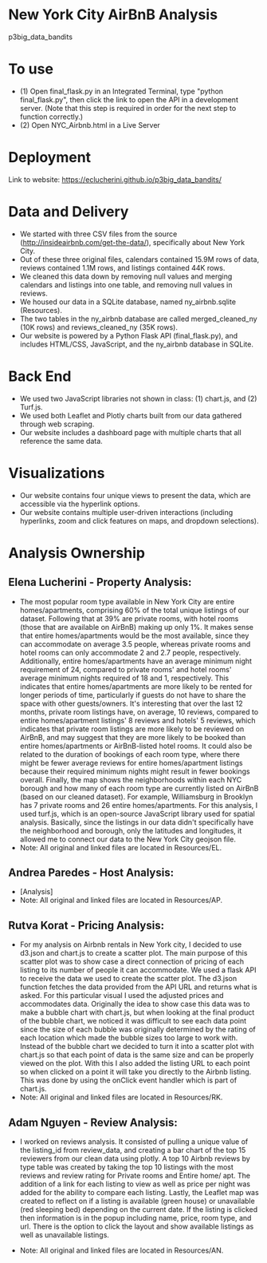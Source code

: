 # New York City AirBnB Analysis
p3big_data_bandits

# To use
- (1) Open final_flask.py in an Integrated Terminal, type "python final_flask.py", then click the link to open the API in a development server. (Note that this step is required in order for the next step to function correctly.)
- (2) Open NYC_Airbnb.html in a Live Server

# Deployment
Link to website: https://eclucherini.github.io/p3big_data_bandits/

# Data and Delivery
- We started with three CSV files from the source (http://insideairbnb.com/get-the-data/), specifically about New York City.
- Out of these three original files, calendars contained 15.9M rows of data, reviews contained 1.1M rows, and listings contained 44K rows.
- We cleaned this data down by removing null values and merging calendars and listings into one table, and removing null values in reviews. 
- We housed our data in a SQLite database, named ny_airbnb.sqlite (Resources).
- The two tables in the ny_airbnb database are called merged_cleaned_ny (10K rows) and reviews_cleaned_ny (35K rows).
- Our website is powered by a Python Flask API (final_flask.py), and includes HTML/CSS, JavaScript, and the ny_airbnb database in SQLite.

# Back End
- We used two JavaScript libraries not shown in class: (1) chart.js, and (2) Turf.js.
- We used both Leaflet and Plotly charts built from our data gathered through web scraping.
- Our website includes a dashboard page with multiple charts that all reference the same data.

# Visualizations 
- Our website contains four unique views to present the data, which are accessible via the hyperlink options.
- Our website contains multiple user-driven interactions (including hyperlinks, zoom and click features on maps, and dropdown selections). 

# Analysis Ownership
Elena Lucherini - Property Analysis:
- 
- The most popular room type available in New York City are entire homes/apartments, comprising 60% of the total unique listings of our dataset. Following that at 39% are private rooms, with hotel rooms (those that are available on AirBnB) making up only 1%. It makes sense that entire homes/apartments would be the most available, since they can accommodate on average 3.5 people, whereas private rooms and hotel rooms can only accommodate 2 and 2.7 people, respectively. Additionally, entire homes/apartments have an average minimum night requirement of 24, compared to private rooms' and hotel rooms' average minimum nights required of 18 and 1, respectively. This indicates that entire homes/apartments are more likely to be rented for longer periods of time, particularly if guests do not have to share the space with other guests/owners. It's interesting that over the last 12 months, private room listings have, on average, 10 reviews, compared to entire homes/apartment listings' 8 reviews and hotels' 5 reviews, which indicates that private room listings are more likely to be reviewed on AirBnB, and may suggest that they are more likely to be booked than entire homes/apartments or AirBnB-listed hotel rooms. It could also be related to the duration of bookings of each room type, where there might be fewer average reviews for entire homes/apartment listings because their required minimum nights might result in fewer bookings overall. Finally, the map shows the neighborhoods within each NYC borough and how many of each room type are currently listed on AirBnB (based on our cleaned dataset). For example, Williamsburg in Brooklyn has 7 private rooms and 26 entire homes/apartments. For this analysis, I used turf.js, which is an open-source JavaScript library used for spatial analysis. Basically, since the listings in our data didn't specifically have the neighborhood and borough, only the latitudes and longitudes, it allowed me to connect our data to the New York City geojson file.
- Note: All original and linked files are located in Resources/EL.

Andrea Paredes - Host Analysis:
- 
- [Analysis]
- Note: All original and linked files are located in Resources/AP.

Rutva Korat - Pricing Analysis:
- 
- For my analysis on Airbnb rentals in New York city, I decided to use d3.json and chart.js to create a scatter plot. The main purpose of this scatter plot was to show case a direct connection of pricing of each listing to its number of people it can accommodate. We used a flask API to receive the data we used to create the scatter plot. The d3.json function fetches the data provided from the API URL and returns what is asked. For this particular visual I used the adjusted prices and accommodates data. Originally the idea to show case this data was to make a bubble chart with chart.js, but when looking at the final product of the bubble chart, we noticed it was difficult to see each data point since the size of each bubble was originally determined by the rating of each location which made the bubble sizes too large to work with. Instead of the bubble chart we decided to turn it into a scatter plot with chart.js so that each point of data is the same size and can be properly viewed on the plot. With this I also added the listing URL to each point so when clicked on a point it will take you directly to the Airbnb listing.
This was done by using the onClick event handler which is part of chart.js.
- Note: All original and linked files are located in Resources/RK.

Adam Nguyen - Review Analysis: 
-
- I worked on reviews analysis. It consisted of pulling a unique value of the listing_id from review_data, and creating a bar chart of the top 15 reviewers from our clean data using plotly. 
 A top 10 Airbnb reviews by type table was created by taking the top 10 listings with the most reviews and review rating for Private rooms and Entire home/ apt. The addition of a link for each listing to view as well as price per night was added for the ability to compare each listing.
Lastly, the Leaflet map was created to reflect on if a listing is available (green house) or unavailable (red sleeping bed) depending on the current date. If the listing is clicked then information is in the popup including name, price, room type, and url. There is the option to click the layout and show available listings as well as unavailable listings. 

- Note: All original and linked files are located in Resources/AN. 
